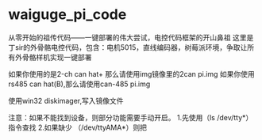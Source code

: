# waiguge_pi_code
从零开始的祖传代码——一键部署的伟大尝试，电控代码框架的开山鼻祖
这里是丁sir的外骨骼电控代码，包含：电机5015，直线编码器，树莓派环境，争取让所有外骨骼样机实现一键部署

如果你使用的是2-ch can hat+ 那么请使用img镜像里的2can pi.img
如果你使用rs485 can hat(B),那么请使用can-485 pi.img

使用win32 diskimager,写入镜像文件

注意：如果不能找到设备，则部分功能需要手动开启。
1.先使用（ls /dev/tty*）指令查找
2.如果缺少 （/dev/ttyAMA*）则把
